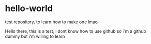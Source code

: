 # hello-world
test repository, to learn how to make one lmao

Hello there, this is a test, i dont know how to use github so i'm a github dummy but i'm willing to learn
